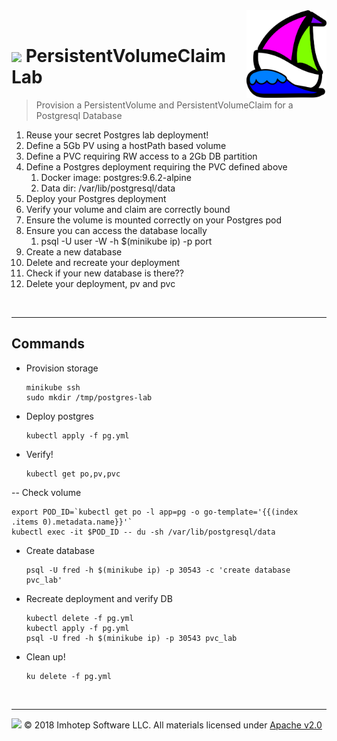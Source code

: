 <img src="../assets/k8sland.png" align="right" width="128" height="auto"/>

<br/>

# <img src="../assets/lab.png" width="32" height="auto"/> PersistentVolumeClaim Lab

> Provision a PersistentVolume and PersistentVolumeClaim for a Postgresql Database

1. Reuse your secret Postgres lab deployment!
2. Define a 5Gb PV using a hostPath based volume
3. Define a PVC requiring RW access to a 2Gb DB partition
4. Define a Postgres deployment requiring the PVC defined above
   1. Docker image: postgres:9.6.2-alpine
   2. Data dir: /var/lib/postgresql/data
5. Deploy your Postgres deployment
6. Verify your volume and claim are correctly bound
7. Ensure the volume is mounted correctly on your Postgres pod
8. Ensure you can access the database locally
    1. psql -U user -W -h $(minikube ip) -p port
9. Create a new database
10. Delete and recreate your deployment
11. Check if your new database is there??
12. Delete your deployment, pv and pvc

<br/>

---
## Commands

- Provision storage

  ```shell
  minikube ssh
  sudo mkdir /tmp/postgres-lab
  ```

- Deploy postgres

  ```shell
  kubectl apply -f pg.yml
  ```

- Verify!

  ```shell
  kubectl get po,pv,pvc
  ```

-- Check volume

  ```shell
  export POD_ID=`kubectl get po -l app=pg -o go-template='{{(index .items 0).metadata.name}}'`
  kubectl exec -it $POD_ID -- du -sh /var/lib/postgresql/data
  ```

- Create database

  ```shell
  psql -U fred -h $(minikube ip) -p 30543 -c 'create database pvc_lab'
  ```

- Recreate deployment and verify DB

  ```shell
  kubectl delete -f pg.yml
  kubectl apply -f pg.yml
  psql -U fred -h $(minikube ip) -p 30543 pvc_lab
  ```

- Clean up!

  ```shell
  ku delete -f pg.yml
  ```

<br/>

---
<img src="../assets/imhotep_logo.png" width="32" height="auto"/> © 2018 Imhotep Software LLC.
All materials licensed under [Apache v2.0](http://www.apache.org/licenses/LICENSE-2.0)